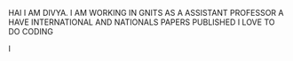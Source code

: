HAI I AM DIVYA.
I AM WORKING IN GNITS AS A ASSISTANT PROFESSOR
A HAVE INTERNATIONAL AND NATIONALS PAPERS PUBLISHED
I LOVE TO DO CODING


I 
